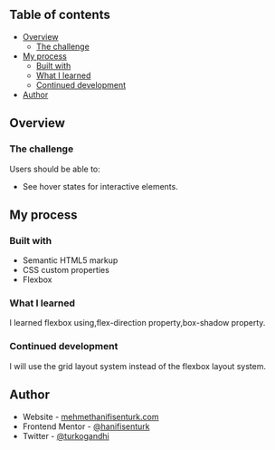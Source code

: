 ## Table of contents

- [Overview](#overview)
  - [The challenge](#the-challenge)
- [My process](#my-process)
  - [Built with](#built-with)
  - [What I learned](#what-i-learned)
  - [Continued development](#continued-development)
- [Author](#author)


## Overview

### The challenge

Users should be able to:

- See hover states for interactive elements.



## My process

### Built with

- Semantic HTML5 markup
- CSS custom properties
- Flexbox


### What I learned

I learned flexbox using,flex-direction property,box-shadow property.




### Continued development

I will use the grid layout system instead of the flexbox layout system.




## Author

- Website - [mehmethanifisenturk.com](http://www.mehmethanifisenturk.com)
- Frontend Mentor - [@hanifisenturk](https://www.frontendmentor.io/profile/hanifisenturk)
- Twitter - [@turkogandhi](https://www.twitter.com/turkogandhi)




